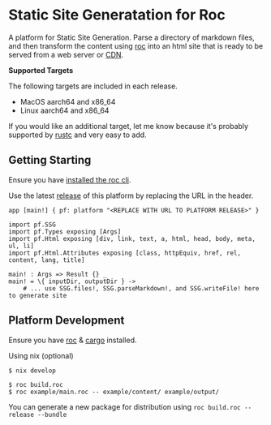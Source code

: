 # Static Site Generatation for Roc

A platform for Static Site Generation. Parse a directory of markdown files, and then transform the content using [roc](https://www.roc-lang.org) into an html site that is ready to be served from a web server or [CDN](https://en.wikipedia.org/wiki/Content_delivery_network).

**Supported Targets**

The following targets are included in each release.

- MacOS aarch64 and x86_64
- Linux aarch64 and x86_64

If you would like an additional target, let me know because it's probably supported by [rustc](https://doc.rust-lang.org/beta/rustc/platform-support.html) and very easy to add.

## Getting Starting

Ensure you have [installed the roc cli](https://www.roc-lang.org/install).

Use the latest [release](https://github.com/lukewilliamboswell/basic-ssg/releases) of this platform by replacing the URL in the header.

```roc
app [main!] { pf: platform "<REPLACE WITH URL TO PLATFORM RELEASE>" }

import pf.SSG
import pf.Types exposing [Args]
import pf.Html exposing [div, link, text, a, html, head, body, meta, ul, li]
import pf.Html.Attributes exposing [class, httpEquiv, href, rel, content, lang, title]

main! : Args => Result {} _
main! = \{ inputDir, outputDir } ->
    # ... use SSG.files!, SSG.parseMarkdown!, and SSG.writeFile! here to generate site
```

## Platform Development

Ensure you have [roc](https://www.roc-lang.org/install) & [cargo](https://doc.rust-lang.org/cargo/getting-started/installation.html) installed.

Using nix (optional)

```
$ nix develop
```

```
$ roc build.roc
$ roc example/main.roc -- example/content/ example/output/
```

You can generate a new package for distribution using `roc build.roc --release --bundle`
